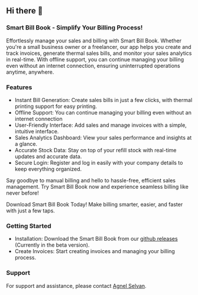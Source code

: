 ## Hi there 👋
### Smart Bill Book - Simplify Your Billing Process!

Effortlessly manage your sales and billing with Smart Bill Book. Whether you're a small business owner or a freelancer, our app helps you create and track invoices, generate thermal sales bills, and monitor your sales analytics in real-time. With offline support, you can continue managing your billing even without an internet connection, ensuring uninterrupted operations anytime, anywhere.

### Features
- Instant Bill Generation: Create sales bills in just a few clicks, with thermal printing support for easy printing.  
- Offline Support: You can continue managing your billing even without an internet connection
- User-Friendly Interface: Add sales and manage invoices with a simple, intuitive interface.  
- Sales Analytics Dashboard: View your sales performance and insights at a glance.  
- Accurate Stock Data: Stay on top of your refill stock with real-time updates and accurate data.  
- Secure Login: Register and log in easily with your company details to keep everything organized.  

Say goodbye to manual billing and hello to hassle-free, efficient sales management. Try Smart Bill Book now and experience seamless billing like never before!

Download Smart Bill Book Today!
Make billing smarter, easier, and faster with just a few taps.

### Getting Started
- Installation: Download the Smart Bill Book from our [github releases](https://github.com/Smart-Bill-Book/smart-bill-book-release/releases) (Currently in the beta version).
- Create Invoices: Start creating invoices and managing your billing process.

### Support
For support and assistance, please contact [Agnel Selvan](https://www.linkedin.com/in/agnel-selvan/).
